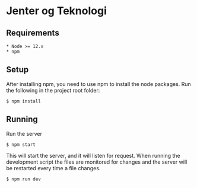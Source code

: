 # Jenter og Teknologi
## Requirements
	* Node >= 12.x
	* npm

## Setup

After installing npm, you need to use npm to install the
node packages. Run the following in the project root folder:

```console
$ npm install
```
## Running

Run the server
```console
$ npm start
```
This will start the server, and it will listen for request.
When running the development script the files are monitored for changes and the server will be restarted every time a file changes.

```console
$ npm run dev
```
